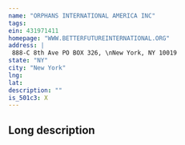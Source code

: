 ```yaml
---
name: "ORPHANS INTERNATIONAL AMERICA INC"
tags:
ein: 431971411
homepage: "WWW.BETTERFUTUREINTERNATIONAL.ORG"
address: |
 888-C 8th Ave PO BOX 326, \nNew York, NY 10019
state: "NY"
city: "New York"
lng: 
lat: 
description: ""
is_501c3: X
---
```


## Long description


